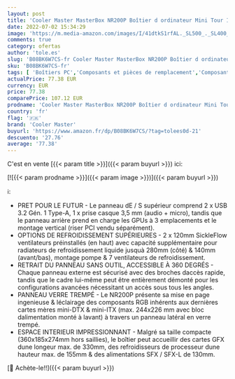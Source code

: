 ```yaml
---
layout: post
title: 'Cooler Master MasterBox NR200P Boîtier d ordinateur Mini Tour ITX  panneau en verre trempé  plusieurs options de refroidissement  affichage GPU vertical  accessible à 360 degrés sans outil  Noir'
date: 2022-07-02 15:34:29
image: 'https://m.media-amazon.com/images/I/41dtkS1rfAL._SL500_._SL400_.jpg'
comments: true
category: ofertas
author: 'tole.es'
slug: 'B08BK6W7CS-fr Cooler Master MasterBox NR200P Boîtier d ordinateur Mini...'
sku: 'B08BK6W7CS-fr'
tags: [ 'Boîtiers PC','Composants et pièces de remplacement','Composants externes','Informatique','cooler master','🇫🇷', ]
actualPrice: 77.38 EUR
currency: EUR
price: 77.38
comparePrice: 107.12 EUR
prodname: 'Cooler Master MasterBox NR200P Boîtier d ordinateur Mini Tour ITX  panneau en verre trempé  plusieurs options de refroidissement  affichage GPU vertical  accessible à 360 degrés sans outil  Noir'
country: 'fr'
flag: '🇫🇷'
brand: 'Cooler Master'
buyurl: 'https://www.amazon.fr/dp/B08BK6W7CS/?tag=tolees0d-21'
descuento: '27.76'
average: '77.38'
---
```


C'est en vente [{{< param title >}}]({{< param buyurl >}}) ici:

[![{{< param prodname >}}]({{< param image >}})]({{< param buyurl >}})

ℹ️:

- PRET POUR LE FUTUR - Le panneau dE / S supérieur comprend 2 x USB 3.2 Gén. 1 Type-A, 1 x prise casque 3,5 mm (audio + micro), tandis que le panneau arrière prend en charge les GPUs à 3 emplacements et le montage vertical (riser PCI vendu séparément).
- OPTIONS DE REFROIDISSEMENT SUPÉRIEURES - 2 x 120mm SickleFlow ventilateurs préinstallés (en haut) avec capacité supplémentaire pour radiateurs de refroidissement liquide jusquà 280mm (côté) & 140mm (avant/bas), montage pompe & 7 ventilateurs de refroidissement.
- RETRAIT DU PANNEAU SANS OUTIL, ACCESSIBLE À 360 DEGRÉS - Chaque panneau externe est sécurisé avec des broches daccès rapide, tandis que le cadre lui-même peut être entièrement démonté pour les configurations avancées nécessitant un accès sous tous les angles.
- PANNEAU VERRE TREMPÉ - Le NR200P présente sa mise en page ingenieuse & léclairage des composants RGB inhérents aux dernières cartes mères mini-DTX & mini-ITX (max. 244x226 mm avec bloc dalimentation monté à lavant) à travers un panneau latéral en verre trempé.
- ESPACE INTERIEUR IMPRESSIONNANT - Malgré sa taille compacte (360x185x274mm hors saillies), le boîtier peut accueillir des cartes GFX dune longeur max. de 330mm, des refroidisseurs de processeur dune hauteur max. de 155mm & des alimentations SFX / SFX-L de 130mm.

[🛒 Achète-le!!]({{< param buyurl >}})
